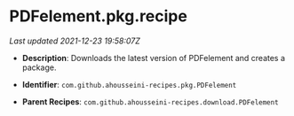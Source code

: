 # PDFelement.pkg.recipe

_Last updated 2021-12-23 19:58:07Z_

- **Description**: Downloads the latest version of PDFelement and creates a package.

- **Identifier**: `com.github.ahousseini-recipes.pkg.PDFelement`

- **Parent Recipes**: `com.github.ahousseini-recipes.download.PDFelement`